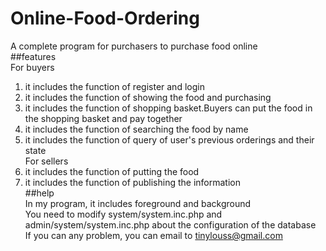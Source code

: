 # Online-Food-Ordering
A complete program for purchasers to purchase food online  
##features  
For buyers  
1. it includes the function of register and login  
2. it includes the function of showing the food and purchasing  
3. it includes the function of shopping basket.Buyers can put the food in the shopping basket and pay together  
4. it includes the function of searching the food by name  
5. it includes the function of query of user's previous orderings and their state  
For sellers  
1. it includes the function of putting the food  
2. it includes the function of publishing the information  
##help  
In my program, it includes foreground and background  
You need to modify system/system.inc.php and admin/system/system.inc.php about the configuration of the database  
If you can any problem, you can email to tinylouss@gmail.com  
